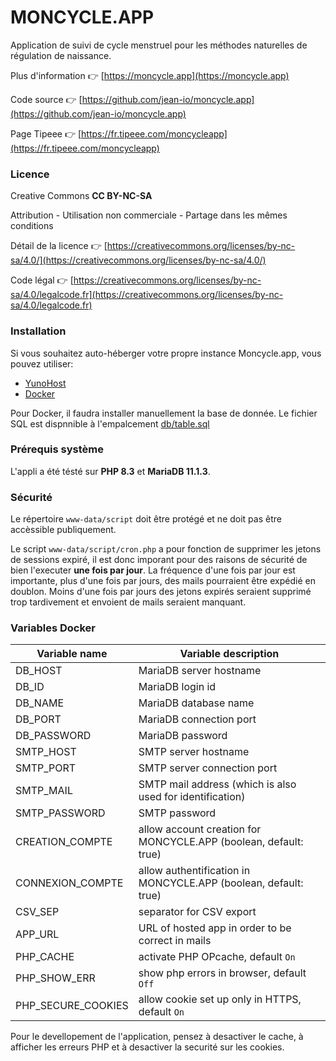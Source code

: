# MONCYCLE.APP

Application de suivi de cycle menstruel pour les méthodes naturelles de régulation de naissance.

Plus d'information 👉 [https://moncycle.app](https://moncycle.app)

Code source 👉 [https://github.com/jean-io/moncycle.app](https://github.com/jean-io/moncycle.app)

Page Tipeee 👉 [https://fr.tipeee.com/moncycleapp](https://fr.tipeee.com/moncycleapp)

### Licence

Creative Commons **CC BY-NC-SA**

Attribution - Utilisation non commerciale - Partage dans les mêmes conditions

Détail de la licence 👉 [https://creativecommons.org/licenses/by-nc-sa/4.0/](https://creativecommons.org/licenses/by-nc-sa/4.0/)

Code légal 👉 [https://creativecommons.org/licenses/by-nc-sa/4.0/legalcode.fr](https://creativecommons.org/licenses/by-nc-sa/4.0/legalcode.fr)

### Installation

Si vous souhaitez auto-héberger votre propre instance Moncycle.app, vous pouvez utiliser:
- [YunoHost](https://install-app.yunohost.org/?app=moncycle)
- [Docker](https://hub.docker.com/r/jeanio/moncycle.app)

Pour Docker, il faudra installer manuellement la base de donnée. Le fichier SQL est dispnnible à l'empalcement [db/table.sql](https://github.com/jean-io/moncycle.app/blob/master/db/table.sql)

### Prérequis système

L'appli a été tésté sur **PHP 8.3** et **MariaDB 11.1.3**.

### Sécurité

Le répertoire `www-data/script` doit être protégé et ne doit pas être accèssible publiquement.

Le script `www-data/script/cron.php` a pour fonction de supprimer les jetons de sessions expiré, il est donc imporant pour des raisons de sécurité de bien l'executer **une fois par jour**. La fréquence d'une fois par jour est importante, plus d'une fois par jours, des mails pourraient être expédié en doublon. Moins d'une fois par jours des jetons expirés seraient supprimé trop tardivement et envoient de mails seraient manquant.

### Variables Docker

|Variable name    | Variable description |
|-----------------|----------------------|
|DB_HOST          | MariaDB server hostname |
|DB_ID            | MariaDB login id |
|DB_NAME          | MariaDB database name |
|DB_PORT          | MariaDB connection port |
|DB_PASSWORD      | MariaDB password |
|SMTP_HOST        | SMTP server hostname |
|SMTP_PORT        | SMTP server connection port |
|SMTP_MAIL        | SMTP mail address (which is also used for identification) |
|SMTP_PASSWORD    | SMTP password |
|CREATION_COMPTE  | allow account creation for MONCYCLE.APP (boolean, default: true) |
|CONNEXION_COMPTE | allow authentification in MONCYCLE.APP (boolean, default: true) |
|CSV_SEP          | separator for CSV export |
|APP_URL | URL of hosted app in order to be correct in mails |
|PHP_CACHE | activate PHP OPcache, default `On` |
|PHP_SHOW_ERR | show php errors in browser, default `Off` |
|PHP_SECURE_COOKIES | allow cookie set up only in HTTPS, default `On` |

Pour le devellopement de l'application, pensez à desactiver le cache, à afficher les erreurs PHP et à desactiver la securité sur les cookies.
